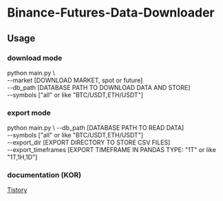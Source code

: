 # Binance-Futures-Data-Downloader

## Usage

### download mode
python main.py \  
  --market [DOWNLOAD MARKET, spot or future]   
  --db_path [DATABASE PATH TO DOWNLOAD DATA AND STORE]    
  --symbols ["all" or like "BTC/USDT,ETH/USDT"]   

### export mode
python main.py \ 
  --db_path [DATABASE PATH TO READ DATA]   
  --symbols ["all" or like "BTC/USDT,ETH/USDT"]   
  --export_dir [EXPORT DIRECTORY TO STORE CSV FILES]  
  --export_timeframes [EXPORT TIMEFRAME IN PANDAS TYPE: "1T" or like "1T,1H,1D"]  

### documentation (KOR)
[Tistory](bellman.tistory.com/7)

